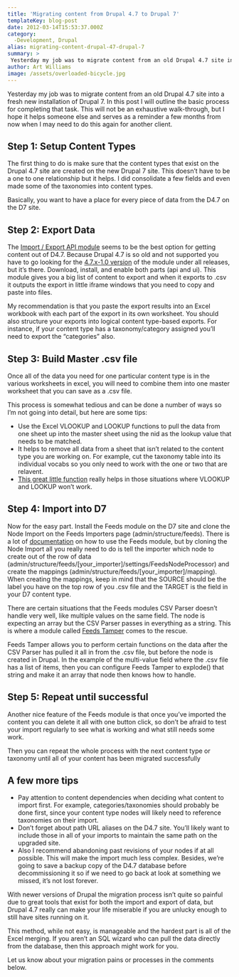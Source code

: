 ```yaml
---
title: 'Migrating content from Drupal 4.7 to Drupal 7'
templateKey: blog-post
date: 2012-03-14T15:53:37.000Z
category: 
  -Development, Drupal
alias: migrating-content-drupal-47-drupal-7
summary: > 
 Yesterday my job was to migrate content from an old Drupal 4.7 site into a fresh new installation of Drupal 7. In this post I will outline the basic process for completing that task. This will not be an exhaustive walk-through, but I hope it helps someone else and serves as a reminder a few months from now when I may need to do this again for another client.
author: Art Williams
image: /assets/overloaded-bicycle.jpg
---
```


Yesterday my job was to migrate content from an old Drupal 4.7 site into a fresh new installation of Drupal 7. In this post I will outline the basic process for completing that task. This will not be an exhaustive walk-through, but I hope it helps someone else and serves as a reminder a few months from now when I may need to do this again for another client.

Step 1: Setup Content Types
---------------------------

The first thing to do is make sure that the content types that exist on the Drupal 4.7 site are created on the new Drupal 7 site. This doesn’t have to be a one to one relationship but it helps. I did consolidate a few fields and even made some of the taxonomies into content types.

Basically, you want to have a place for every piece of data from the D4.7 on the D7 site.

Step 2: Export Data
-------------------

The [Import / Export API module](https://www.drupal.org/project/importexportapi) seems to be the best option for getting content out of D4.7. Because Drupal 4.7 is so old and not supported you have to go looking for the [4.7.x-1.0 version](https://www.drupal.org/node/131008) of the module under all releases, but it’s there. Download, install, and enable both parts (api and ui). This module gives you a big list of content to export and when it exports to .csv it outputs the export in little iframe windows that you need to copy and paste into files.

My recommendation is that you paste the export results into an Excel workbook with each part of the export in its own worksheet. You should also structure your exports into logical content type-based exports. For instance, if your content type has a taxonomy/category assigned you’ll need to export the “categories” also.

Step 3: Build Master .csv file
------------------------------

Once all of the data you need for one particular content type is in the various worksheets in excel, you will need to combine them into one master worksheet that you can save as a .csv file.

This process is somewhat tedious and can be done a number of ways so I’m not going into detail, but here are some tips:

*   Use the Excel VLOOKUP and LOOKUP functions to pull the data from one sheet up into the master sheet using the nid as the lookup value that needs to be matched.
*   It helps to remove all data from a sheet that isn’t related to the content type you are working on. For example, cut the taxonomy table into its individual vocabs so you only need to work with the one or two that are relavent.
*   [This great little function](http://www.ozgrid.com/forum/showthread.php?t=25239&p=128076#post128076) really helps in those situations where VLOOKUP and LOOKUP won’t work.

Step 4: Import into D7
----------------------

Now for the easy part. Install the Feeds module on the D7 site and clone the Node Import on the Feeds Importers page (admin/structure/feeds). There is a lot of [documentation](https://www.drupal.org/node/622696) on how to use the Feeds module, but by cloning the Node Import all you really need to do is tell the importer which node to create out of the row of data (admin/structure/feeds/\[your\_importer\]/settings/FeedsNodeProcessor) and create the mappings (admin/structure/feeds/\[your\_importer\]/mapping). When creating the mappings, keep in mind that the SOURCE should be the label you have on the top row of you .csv file and the TARGET is the field in your D7 content type.

There are certain situations that the Feeds modules CSV Parser doesn’t handle very well, like multiple values on the same field. The node is expecting an array but the CSV Parser passes in everything as a string. This is where a module called [Feeds Tamper](https://www.drupal.org/project/feeds_tamper) comes to the rescue.

Feeds Tamper allows you to perform certain functions on the data after the CSV Parser has pulled it all in from the .csv file, but before the node is created in Drupal. In the example of the multi-value field where the .csv file has a list of items, then you can configure Feeds Tamper to explode() that string and make it an array that node then knows how to handle.

Step 5: Repeat until successful
-------------------------------

Another nice feature of the Feeds module is that once you’ve imported the content you can delete it all with one button click, so don’t be afraid to test your import regularly to see what is working and what still needs some work.

Then you can repeat the whole process with the next content type or taxonomy until all of your content has been migrated successfully

A few more tips
---------------

*   Pay attention to content dependencies when deciding what content to import first. For example, categories/taxonomies should probably be done first, since your content type nodes will likely need to reference taxonomies on their import.
*   Don’t forget about path URL aliases on the D4.7 site. You’ll likely want to include those in all of your imports to maintain the same path on the upgraded site.
*   Also I recommend abandoning past revisions of your nodes if at all possible. This will make the import much less complex. Besides, we’re going to save a backup copy of the D4.7 database before decommissioning it so if we need to go back at look at something we missed, it’s not lost forever.

With newer versions of Drupal the migration process isn’t quite so painful due to great tools that exist for both the import and export of data, but Drupal 4.7 really can make your life miserable if you are unlucky enough to still have sites running on it.

This method, while not easy, is manageable and the hardest part is all of the Excel merging. If you aren’t an SQL wizard who can pull the data directly from the database, then this approach might work for you.

Let us know about your migration pains or processes in the comments below.